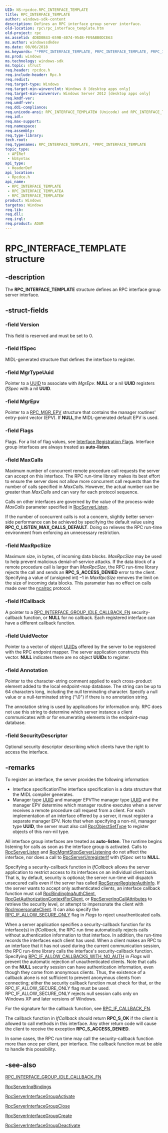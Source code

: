 ```yaml
---
UID: NS:rpcdce.RPC_INTERFACE_TEMPLATE
title: RPC_INTERFACE_TEMPLATE
author: windows-sdk-content
description: Defines an RPC interface group server interface.
old-location: rpc\rpc_interface_template.htm
old-project: rpc
ms.assetid: 4DBD0B43-659B-4074-954B-FE9ABB0DCE63
ms.author: windowssdkdev
ms.date: 08/06/2018
ms.keywords: "*PRPC_INTERFACE_TEMPLATE, PRPC_INTERFACE_TEMPLATE, PRPC_INTERFACE_TEMPLATE structure pointer [RPC], RPC_INTERFACE_TEMPLATE, RPC_INTERFACE_TEMPLATE structure [RPC], RPC_INTERFACE_TEMPLATEA, RPC_INTERFACE_TEMPLATEW, rpc.rpc_interface_template, rpcdce/PRPC_INTERFACE_TEMPLATE, rpcdce/RPC_INTERFACE_TEMPLATE, rpcdce/RPC_INTERFACE_TEMPLATEA, rpcdce/RPC_INTERFACE_TEMPLATEW"
ms.prod: windows
ms.technology: windows-sdk
ms.topic: struct
req.header: rpcdce.h
req.include-header: Rpc.h
req.redist: 
req.target-type: Windows
req.target-min-winverclnt: Windows 8 [desktop apps only]
req.target-min-winversvr: Windows Server 2012 [desktop apps only]
req.kmdf-ver: 
req.umdf-ver: 
req.ddi-compliance: 
req.unicode-ansi: RPC_INTERFACE_TEMPLATEW (Unicode) and RPC_INTERFACE_TEMPLATEA (ANSI)
req.idl: 
req.max-support: 
req.namespace: 
req.assembly: 
req.type-library: 
tech.root: 
req.typenames: RPC_INTERFACE_TEMPLATE, *PRPC_INTERFACE_TEMPLATE
topic_type:
 - APIRef
 - kbSyntax
api_type:
 - HeaderDef
api_location:
 - Rpcdce.h
api_name:
 - RPC_INTERFACE_TEMPLATE
 - RPC_INTERFACE_TEMPLATEA
 - RPC_INTERFACE_TEMPLATEW
product: Windows
targetos: Windows
req.lib: 
req.dll: 
req.irql: 
req.product: ADAM
---
```


# RPC_INTERFACE_TEMPLATE structure


## -description


The <b>RPC_INTERFACE_TEMPLATE</b> structure defines an RPC interface group server interface.


## -struct-fields




### -field Version

This field is reserved and must be set to 0.


### -field IfSpec

MIDL-generated structure that defines the interface to register.


### -field MgrTypeUuid

Pointer to a <a href="https://msdn.microsoft.com/14288352-43c3-4e4d-a3f1-e924a8261d2b">UUID</a> to associate with <i>MgrEpv</i>. <b>NULL</b> or a nil <b>UUID</b> registers <i>IfSpec</i> with a nil <b>UUID</b>.


### -field MgrEpv

Pointer to a <a href="https://msdn.microsoft.com/396e76de-065f-471e-ade9-34770b16a958">RPC_MGR_EPV</a> structure that contains the manager routines' entry-point vector (EPV). If <b>NULL</b>,the MIDL-generated default EPV is used.


### -field Flags

Flags. For a list of flag values, see <a href="https://msdn.microsoft.com/387311c0-13df-4497-a0ac-ce6aec0e726c">Interface Registration Flags</a>. Interface group interfaces are always treated as <b>auto-listen</b>.


### -field MaxCalls

Maximum number of concurrent remote procedure call requests the server can accept on this interface.  The RPC run-time library makes its best effort to ensure the server does not allow more concurrent call requests than the number of calls specified in <i>MaxCalls</i>. However, the actual number can be greater than <i>MaxCalls</i> and can vary for each protocol sequence.

Calls on other interfaces are governed by the value of the process-wide <i>MaxCalls</i> parameter specified in <a href="https://msdn.microsoft.com/430561b2-c74b-423c-8448-339cc71dbd68">RpcServerListen</a>.

If the number of concurrent calls is not a concern, slightly better server-side performance can be achieved by specifying the default value using <b>RPC_C_LISTEN_MAX_CALLS_DEFAULT</b>. Doing so relieves the RPC run-time environment from enforcing an unnecessary restriction.


### -field MaxRpcSize

Maximum size, in bytes, of incoming data blocks. <i>MaxRpcSize</i> may be used to help prevent malicious denial-of-service attacks. If the data block of a remote procedure call is larger than <i>MaxRpcSize</i>, the RPC run-time library rejects the call and sends an <b>RPC_S_ACCESS_DENIED</b> error to the client. Specifying a value of (unsigned int) –1 in <i>MaxRpcSize</i> removes the limit on the size of incoming data blocks. This parameter has no effect on calls made over the <a href="https://msdn.microsoft.com/51284532-b0ac-4bf2-b322-91393b2b9dc6">ncalrpc</a> protocol.


### -field IfCallback

A pointer to a <a href="https://msdn.microsoft.com/D34F2902-80EE-4011-A837-2A8C21E5A136">RPC_INTERFACE_GROUP_IDLE_CALLBACK_FN</a> security-callback function, or <b>NULL</b> for no callback. Each registered interface can have a different callback function.


### -field UuidVector

Pointer to a vector of object <a href="https://msdn.microsoft.com/14288352-43c3-4e4d-a3f1-e924a8261d2b">UUIDs</a> offered by the server to be registered with the RPC endpoint mapper. The server application constructs this vector.  <b>NULL</b> indicates there are no object <b>UUIDs</b> to register.


### -field Annotation

Pointer to the character-string comment applied to each cross-product element added to the local endpoint-map database. The string can be up to 64 characters long, including the null terminating character. Specify a null value or a null-terminated string ("\0") if there is no annotation string.

The annotation string is used by applications for information only. RPC does not use this string to determine which server instance a client communicates with or for enumerating elements in the endpoint-map database.


### -field SecurityDescriptor

Optional security descriptor describing which clients have the right to access the interface.


## -remarks



To register an interface, the server provides the following information:<ul>
<li>Interface specificationThe interface specification is a data structure that the MIDL compiler generates.

</li>
<li>Manager type <a href="https://msdn.microsoft.com/14288352-43c3-4e4d-a3f1-e924a8261d2b">UUID</a> and manager EPVThe manager type <a href="https://msdn.microsoft.com/14288352-43c3-4e4d-a3f1-e924a8261d2b">UUID</a> and the manager EPV determine which manager routine executes when a server receives a remote procedure call request from a client. For each implementation of an interface offered by a server, it must register a separate manager EPV.
Note that when specifying a non-nil, manager type <b>UUID</b>, the server must also call <a href="https://msdn.microsoft.com/2fb22b97-97ce-403a-bfcb-101bb63f906f">RpcObjectSetType</a> to register objects of this non-nil type.

</li>
</ul>


All interface group interfaces are treated as <b>auto-listen</b>.  The runtime begins listening for calls as soon as the interface group is activated.  Calls to <a href="https://msdn.microsoft.com/430561b2-c74b-423c-8448-339cc71dbd68">RpcServerListen</a> and <a href="https://msdn.microsoft.com/aeb6084a-e2ea-4468-85f8-2ae6cc4dbe84">RpcMgmtStopServerListening</a> do not affect the interface, nor does a call to <a href="https://msdn.microsoft.com/bcaf4a0d-8a0d-4016-ab6e-9e1a0fd65d4b">RpcServerUnregisterIf</a> with <i>IfSpec</i> set to <b>NULL</b>.

Specifying a security-callback function in <i>IfCallback</i> allows the server application to restrict access to its interfaces on an individual client basis. That is, by default, security is optional; the server run-time will dispatch unsecured calls even if the server has called <a href="https://msdn.microsoft.com/b7a7b57e-540b-460b-9eec-6246cc1fd9d3">RpcServerRegisterAuthInfo</a>. If the server wants to accept only authenticated clients, an interface callback function must call <a href="https://msdn.microsoft.com/2834a6a8-8bd6-4829-84ea-e3f35c917ab7">RpcBindingInqAuthClient</a>, <a href="https://msdn.microsoft.com/993dfa23-4303-4601-b05d-70158e5e87ed">RpcGetAuthorizationContextForClient</a>, or <a href="https://msdn.microsoft.com/563b70ed-bc9a-40be-a77b-17b993cc64f3">RpcServerInqCallAttributes</a> to retrieve the security level, or attempt to impersonate the client with <a href="https://msdn.microsoft.com/1b91c4dc-ac49-4002-b293-a25ca2ffcb21">RpcImpersonateClient</a>. It can also specify the <a href="https://msdn.microsoft.com/387311c0-13df-4497-a0ac-ce6aec0e726c">RPC_IF_ALLOW_SECURE_ONLY</a> flag in <i>Flags</i> to reject unauthenticated calls.

When a server application specifies a security-callback function for its interface(s) in <i>IfCallback</i>, the RPC run time automatically rejects calls without authentication information to that interface. In addition, the run-time records the interfaces each client has used. When a client makes an RPC to an interface that it has not used during the current communication session, the RPC run-time library calls the interface's security-callback function. Specifying <a href="https://msdn.microsoft.com/387311c0-13df-4497-a0ac-ce6aec0e726c">RPC_IF_ALLOW_CALLBACKS_WITH_NO_AUTH</a> in <i>Flags</i> will prevent the automatic rejection of unauthenticated clients. Note that calls on the <b>NULL</b> security session can have authentication information, even though they come from anonymous clients. Thus, the existence of a callback alone is not sufficient to prevent anonymous clients from connecting; either the security callback function must check for that, or the RPC_IF_ALLOW_SECURE_ONLY flag must be used. RPC_IF_ALLOW_SECURE_ONLY rejects null session calls only on Windows XP and later versions of Windows.

For the signature for the callback function, see <a href="https://msdn.microsoft.com/6c2239db-4a01-4ba1-b8ea-1c4b3467e326">RPC_IF_CALLBACK_FN</a>.

The callback function in <i>IfCallback</i> should return <b>RPC_S_OK</b> if the client is allowed to call methods in this interface. Any other return code will cause the client to receive the exception <b>RPC_S_ACCESS_DENIED</b>.

In some cases, the RPC run time may call the security-callback function more than once per client, per interface. The callback function must be able to handle this possibility.




## -see-also




<a href="https://msdn.microsoft.com/D34F2902-80EE-4011-A837-2A8C21E5A136">RPC_INTERFACE_GROUP_IDLE_CALLBACK_FN</a>



<a href="https://msdn.microsoft.com/90535A05-9835-45F2-A62F-718736A80ED3">RpcServerInqBindings</a>



<a href="https://msdn.microsoft.com/A467DDEC-BEB1-4050-B540-4A1E819E7373">RpcServerInterfaceGroupActivate</a>



<a href="https://msdn.microsoft.com/DD7F12FC-EDB3-48C3-A87D-9ABAB4EFA009">RpcServerInterfaceGroupClose</a>



<a href="https://msdn.microsoft.com/7B648221-8256-42C9-B200-0EFD3B0DBA91">RpcServerInterfaceGroupCreate</a>



<a href="https://msdn.microsoft.com/625D8E6E-278F-4A96-879B-64294531D21B">RpcServerInterfaceGroupDeactivate</a>
 

 

